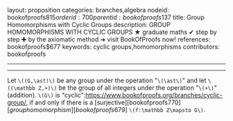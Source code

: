 layout: proposition
categories: branches,algebra
nodeid: bookofproofs$815
orderid: 700
parentid: bookofproofs$137
title: Group Homomorphisms with Cyclic Groups
description: GROUP HOMOMORPHISMS WITH CYCLIC GROUPS ★ graduate maths ✔ step by step ✚ by the axiomatic method ➜ visit BookOfProofs now!
references: bookofproofs$677
keywords: cyclic groups,homomorphisms
contributors: bookofproofs


---


---

Let `\((G,\ast)\)` be any group under the operation "`\(\ast\)`" and let `\((\mathbb Z,+)\)` be the group of all integers under the operation "`\(+\)`" (addition). `\(G\)` is "cyclic":https://www.bookofproofs.org/branches/cyclic-group/, if and only if there is a [surjective][bookofproofs$770] [group homomorphism][bookofproofs$679] `\(f:\mathbb Z\mapsto G\)`.
